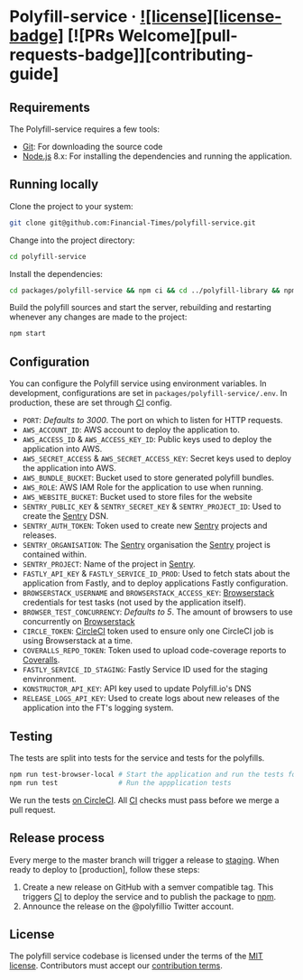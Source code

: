 
# Polyfill-service &middot; [![license][license-badge]][license] [![PRs Welcome][pull-requests-badge]][contributing-guide]

## Requirements

The Polyfill-service requires a few tools:

* [Git]: For downloading the source code
* [Node.js] 8.x: For installing the dependencies and running the application.

## Running locally

Clone the project to your system:
```sh
git clone git@github.com:Financial-Times/polyfill-service.git
```

Change into the project directory:
```sh
cd polyfill-service
```

Install the dependencies:
```sh
cd packages/polyfill-service && npm ci && cd ../polyfill-library && npm ci && ../../
```

Build the polyfill sources and start the server, rebuilding and restarting whenever any changes are made to the project:
```sh
npm start
```


## Configuration

You can configure the Polyfill service using environment variables. In development, configurations are set in `packages/polyfill-service/.env`. In production, these are set through [CI] config.

* `PORT`: _Defaults to 3000_. The port on which to listen for HTTP requests.
* `AWS_ACCOUNT_ID`: AWS account to deploy the application to.
* `AWS_ACCESS_ID` & `AWS_ACCESS_KEY_ID`: Public keys used to deploy the application into AWS.
* `AWS_SECRET_ACCESS` & `AWS_SECRET_ACCESS_KEY`: Secret keys used to deploy the application into AWS.
* `AWS_BUNDLE_BUCKET`: Bucket used to store generated polyfill bundles.
* `AWS_ROLE`: AWS IAM Role for the application to use when running.
* `AWS_WEBSITE_BUCKET`: Bucket used to store files for the website
* `SENTRY_PUBLIC_KEY` & `SENTRY_SECRET_KEY` & `SENTRY_PROJECT_ID`: Used to create the [Sentry] DSN.
* `SENTRY_AUTH_TOKEN`: Token used to create new [Sentry] projects and releases.
* `SENTRY_ORGANISATION`: The [Sentry] organisation the [Sentry] project is contained within.
* `SENTRY_PROJECT`: Name of the project in [Sentry].
* `FASTLY_API_KEY` & `FASTLY_SERVICE_ID_PROD`: Used to fetch stats about the application from Fastly, and to deploy applications Fastly configuration.
* `BROWSERSTACK_USERNAME` and `BROWSERSTACK_ACCESS_KEY`: [Browserstack] credentials for test tasks (not used by the application itself).
* `BROWSER_TEST_CONCURRENCY`: _Defaults to 5_. The amount of browsers to use concurrently on [Browserstack]
* `CIRCLE_TOKEN`: [CircleCI][CI] token used to ensure only one CircleCI job is using Browserstack at a time.
* `COVERALLS_REPO_TOKEN`: Token used to upload code-coverage reports to [Coveralls].
* `FASTLY_SERVICE_ID_STAGING`: Fastly Service ID used for the staging envinronment.
* `KONSTRUCTOR_API_KEY`: API key used to update Polyfill.io's DNS
* `RELEASE_LOGS_API_KEY`: Used to create logs about new releases of the application into the FT's logging system.

## Testing

The tests are split into tests for the service and tests for the polyfills.

```sh
npm run test-browser-local # Start the application and run the tests for polyfills.
npm run test               # Run the appplication tests
```

We run the tests [on CircleCI][ci]. All [CI] checks must pass before we merge a pull request.

## Release process

Every merge to the master branch will trigger a release to [staging]. When ready to deploy to [production], follow these steps: 

1. Create a new release on GitHub with a semver compatible tag. This triggers [CI] to deploy the service and to publish the package to [npm].
1. Announce the release on the @polyfillio Twitter account.

## License

The polyfill service codebase is licensed under the terms of the [MIT license]. Contributors must accept our [contribution terms].


[ci]: https://circleci.com/gh/Financial-Times/polyfill-service
[contribution terms]: https://polyfill.io/v2/docs/contributing#contribution-terms
[Git]: https://git-scm.com/
[grafana]: https://grafana.ft.com/dashboard/db/origami-polyfill-service
[heroku-production]: https://dashboard.heroku.com/apps/ft-polyfill-service
[heroku-qa]: https://dashboard.heroku.com/apps/ft-polyfill-service-qa
[heroku]: https://heroku.com/
[license]: https://github.com/Financial-Times/polyfill-service/blob/master/LICENSE.md
[MIT license]: https://github.com/Financial-Times/polyfill-service/blob/master/LICENSE.md
[node.js]: https://nodejs.org/
[npm]: https://www.npmjs.com/
[pingdom]: https://my.pingdom.com/reports/uptime#check=1299983
[polyfill-service]: https://polyfill.io
[Sentry]: https://sentry.io
[Browserstack]: https://browserstack.com
[semver]: http://semver.org/
[usage]: https://polyfill.io/v2/docs/usage
[Coveralls]: https://coveralls.io
[staging]: https://qa.polyfill.io